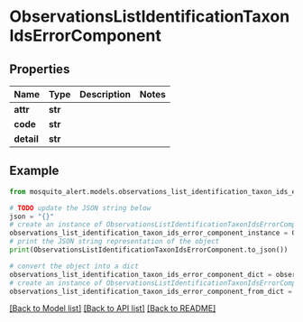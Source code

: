# ObservationsListIdentificationTaxonIdsErrorComponent


## Properties

Name | Type | Description | Notes
------------ | ------------- | ------------- | -------------
**attr** | **str** |  | 
**code** | **str** |  | 
**detail** | **str** |  | 

## Example

```python
from mosquito_alert.models.observations_list_identification_taxon_ids_error_component import ObservationsListIdentificationTaxonIdsErrorComponent

# TODO update the JSON string below
json = "{}"
# create an instance of ObservationsListIdentificationTaxonIdsErrorComponent from a JSON string
observations_list_identification_taxon_ids_error_component_instance = ObservationsListIdentificationTaxonIdsErrorComponent.from_json(json)
# print the JSON string representation of the object
print(ObservationsListIdentificationTaxonIdsErrorComponent.to_json())

# convert the object into a dict
observations_list_identification_taxon_ids_error_component_dict = observations_list_identification_taxon_ids_error_component_instance.to_dict()
# create an instance of ObservationsListIdentificationTaxonIdsErrorComponent from a dict
observations_list_identification_taxon_ids_error_component_from_dict = ObservationsListIdentificationTaxonIdsErrorComponent.from_dict(observations_list_identification_taxon_ids_error_component_dict)
```
[[Back to Model list]](../README.md#documentation-for-models) [[Back to API list]](../README.md#documentation-for-api-endpoints) [[Back to README]](../README.md)


